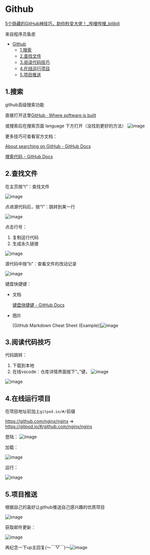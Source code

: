 # Github

[5个隐藏的GitHub神技巧，助你秒变大佬！\_哔哩哔哩\_bilibili](https://www.bilibili.com/video/BV1q54y1f7h6?spm_id_from=333.337.search-card.all.click)

来自程序员鱼皮

- [Github](#github)
  - [1.搜索](#1搜索)
  - [2.查找文件](#2查找文件)
  - [3.阅读代码技巧](#3阅读代码技巧)
  - [4.在线运行项目](#4在线运行项目)
  - [5.项目推送](#5项目推送)

## 1.搜索

github高级搜索功能

直接打开这里[GitHub · Where software is built](https://github.com/search/advanced)

或搜索后在搜索页面 language 下方打开（没找到更好的方法）
![image](https://user-images.githubusercontent.com/59469976/169645102-3416d2cb-49c8-4fab-bd0f-40f25a42e911.png)

更多技巧可查看官方文档：

[About searching on GitHub \- GitHub Docs](https://docs.github.com/cn/search-github/getting-started-with-searching-on-github/about-searching-on-github)

[搜索代码 \- GitHub Docs](https://docs.github.com/cn/search-github/searching-on-github/searching-code)

## 2.查找文件

在主页按“t”：查找文件

![image](https://user-images.githubusercontent.com/59469976/169645130-b9d9b52b-6e83-47af-a966-fef2cc97ee2a.png)

点进源代码后，按“l”：跳转到某一行

![image](https://user-images.githubusercontent.com/59469976/169645136-b261ebcb-4d1a-4e8c-bb9a-afa93694f291.png)

点击行号：

1. 复制这行代码
2. 生成永久链接

![image](https://user-images.githubusercontent.com/59469976/169645142-56438600-7a56-4f8b-b31a-6331db6f1eb5.png)

源代码中按“b”：查看文件的改动记录

![image](https://user-images.githubusercontent.com/59469976/169645151-99e71e6f-ac5b-410c-8e6e-3cd055b7a9b8.png)

键盘快捷键：

- 文档

  [键盘快捷键 \- GitHub Docs](https://docs.github.com/cn/get-started/using-github/keyboard-shortcuts)

- 图片

  [GitHub Markdown Cheat Sheet \(Example\)]![image](https://user-images.githubusercontent.com/59469976/169645324-fa090ed2-336f-4349-8fc5-77e459ac1e6a.png)

## 3.阅读代码技巧

代码跳转：

1. 下载到本地
2. 在线vscode：仓库详情界面按下“。”键，
![image](https://user-images.githubusercontent.com/59469976/169645162-d2490143-9631-4fc6-b423-5496283c01d1.png)


![image](https://user-images.githubusercontent.com/59469976/169645174-b181f38e-06c5-491d-9f53-9c643b1f21b6.png)

## 4.在线运行项目

在项目地址前加上`gitpod.io/#/`前缀

https://github.com/nginx/nginx  => https://gitpod.io/#/github.com/nginx/nginx

登陆：
![image](https://user-images.githubusercontent.com/59469976/169645192-95a77660-cbb3-4628-a7a2-8e5bf5f06c7e.png)

加载：

![image](https://user-images.githubusercontent.com/59469976/169645202-3544c188-106e-40d3-8240-f9276982ef39.png)

运行：

![image](https://user-images.githubusercontent.com/59469976/169645207-948d5d53-bcc9-431f-a273-236504bfc1a5.png)



## 5.项目推送

根据自己的喜好让github推送自己感兴趣的优质项目

![image](https://user-images.githubusercontent.com/59469976/169645217-0735c9da-6260-4de8-b3a4-ba72fd68b7bc.png)



获取邮件更新：

![image](https://user-images.githubusercontent.com/59469976/169645228-0c91c05f-a053-44e7-af4a-76a7c0ff8fa2.png)



再纪念一下up主回复(～￣▽￣)～![image](https://user-images.githubusercontent.com/59469976/169645267-10738b68-25b6-4197-8368-4861ad239807.png)
